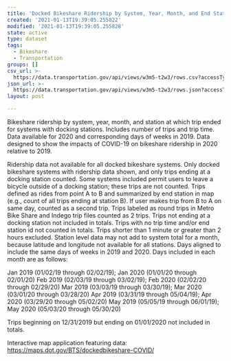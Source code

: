 ```yaml
---
title: 'Docked Bikeshare Ridership by System, Year, Month, and End Station'
created: '2021-01-13T19:39:05.255822'
modified: '2021-01-13T19:39:05.255828'
state: active
type: dataset
tags:
  - Bikeshare
  - Transportation
groups: []
csv_url: >-
  https://data.transportation.gov/api/views/w3m5-t2w3/rows.csv?accessType=DOWNLOAD
json_url: >-
  https://data.transportation.gov/api/views/w3m5-t2w3/rows.json?accessType=DOWNLOAD
layout: post

---
```

Bikeshare ridership by system, year, month, and station at which trip ended for systems with docking stations. Includes number of trips and trip time.  Data available for 2020 and corresponding days of weeks in 2019. Data designed to show the impacts of COVID-19 on bikeshare ridership in 2020 relative to 2019. 

Ridership data not available for all docked bikeshare systems. Only docked bikeshare systems with ridership data shown, and only trips ending at a docking station counted. Some systems included permit users to leave a bicycle outside of a docking station; these trips are not counted. Trips defined as rides from point A to B and summarized by end station in map (e.g., count of all trips ending at station B). If user makes trip from B to A on same day, counted as a second trip. Trips labeled as round trips in Metro Bike Share and Indego trip files counted as 2 trips. Trips not ending at a docking station not included in totals. Trips with no trip time and/or end station id not counted in totals. Trips shorter than 1 minute or greater than 2 hours excluded. Station level data may not add to system total for a month, because latitude and longitude not available for all stations. Days aligned to include the same days of weeks in 2019 and 2020. Days included in each month are as follows:

Jan 2019 (01/02/19 through 02/02/19); Jan 2020 (01/01/20 through 02/01/20)
Feb 2019 (02/03/19 through 03/02/19); Feb 2020 (02/02/20 through 02/29/20)
Mar 2019 (03/03/19 through 03/30/19); Mar 2020 (03/01/20 through 03/28/20)
Apr 2019 (03/31/19 through 05/04/19); Apr 2020 (03/29/20 through 05/02/20)
May 2019 (05/05/19 through 06/01/19); May 2020 (05/03/20 through 05/30/20)

Trips beginning on 12/31/2019 but ending on 01/01/2020 not included in totals.

Interactive map application featuring data: https://maps.dot.gov/BTS/dockedbikeshare-COVID/
